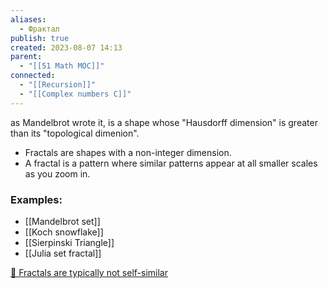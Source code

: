 ```yaml
---
aliases:
  - Фрактал
publish: true
created: 2023-08-07 14:13
parent:
  - "[[51 Math MOC]]"
connected:
  - "[[Recursion]]"
  - "[[Complex numbers C]]"
---
```


as Mandelbrot wrote it, is a shape whose "Hausdorff dimension" is greater than its "topological dimenion".

- Fractals are shapes with a non-integer dimension.
- A fractal is a pattern where similar patterns appear at all smaller scales as you zoom in.

### Examples:
- [[Mandelbrot set]]
- [[Koch snowflake]]
- [[Sierpinski Triangle]]
- [[Julia set fractal]]



[📼 Fractals are typically not self-similar](https://www.youtube.com/watch?v=gB9n2gHsHN4&list=PLZHQObOWTQDN52m7Y21ePrTbvXkPaWVSg&index=16)
